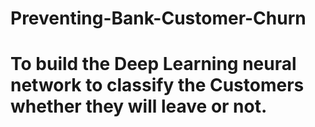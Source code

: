# Preventing-Bank-Customer-Churn
# To build the Deep Learning neural network to classify the Customers whether they will leave or not.
